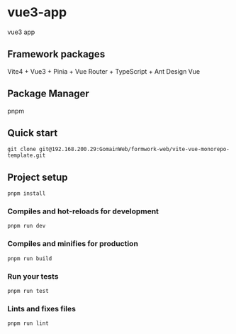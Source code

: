 # vue3-app

vue3 app

## Framework packages

Vite4 + Vue3 + Pinia + Vue Router + TypeScript + Ant Design Vue

## Package Manager
pnpm

## Quick start
```
git clone git@192.168.200.29:GomainWeb/formwork-web/vite-vue-monorepo-template.git
```

## Project setup
```
pnpm install
```

### Compiles and hot-reloads for development
```
pnpm run dev
```

### Compiles and minifies for production
```
pnpm run build
```

### Run your tests
```
pnpm run test
```

### Lints and fixes files
```
pnpm run lint
```

